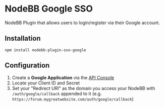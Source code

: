 # NodeBB Google SSO

NodeBB Plugin that allows users to login/register via their Google account.

## Installation

    npm install nodebb-plugin-sso-google

## Configuration

1. Create a **Google Application** via the [API Console](https://code.google.com/apis/console)
1. Locate your Client ID and Secret
1. Set your "Redirect URI" as the domain you access your NodeBB with `/auth/google/callback` appended to it (e.g. `https://forum.mygreatwebsite.com/auth/google/callback`)